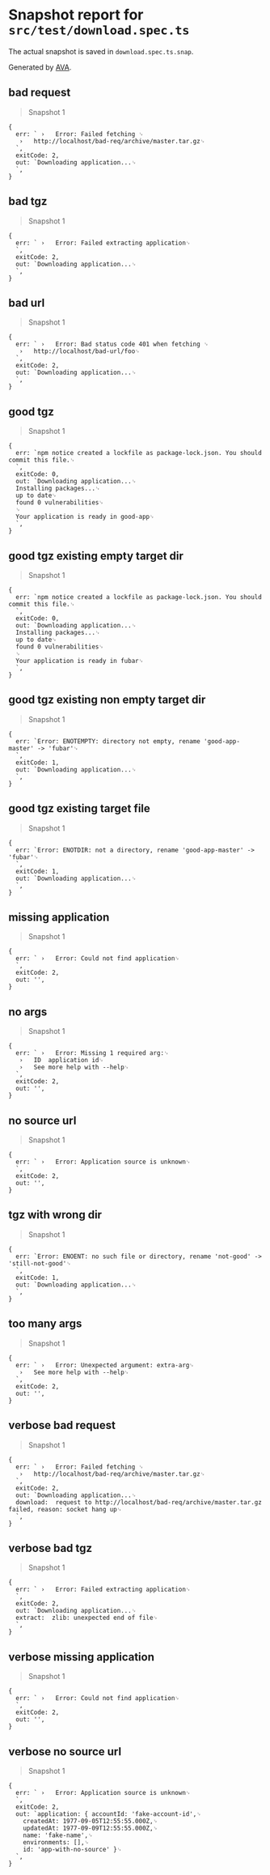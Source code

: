 # Snapshot report for `src/test/download.spec.ts`

The actual snapshot is saved in `download.spec.ts.snap`.

Generated by [AVA](https://ava.li).

## bad request

> Snapshot 1

    {
      err: ` ›   Error: Failed fetching ␊
       ›   http://localhost/bad-req/archive/master.tar.gz␊
      `,
      exitCode: 2,
      out: `Downloading application...␊
      `,
    }

## bad tgz

> Snapshot 1

    {
      err: ` ›   Error: Failed extracting application␊
      `,
      exitCode: 2,
      out: `Downloading application...␊
      `,
    }

## bad url

> Snapshot 1

    {
      err: ` ›   Error: Bad status code 401 when fetching ␊
       ›   http://localhost/bad-url/foo␊
      `,
      exitCode: 2,
      out: `Downloading application...␊
      `,
    }

## good tgz

> Snapshot 1

    {
      err: `npm notice created a lockfile as package-lock.json. You should commit this file.␊
      `,
      exitCode: 0,
      out: `Downloading application...␊
      Installing packages...␊
      up to date␊
      found 0 vulnerabilities␊
      ␊
      Your application is ready in good-app␊
      `,
    }

## good tgz existing empty target dir

> Snapshot 1

    {
      err: `npm notice created a lockfile as package-lock.json. You should commit this file.␊
      `,
      exitCode: 0,
      out: `Downloading application...␊
      Installing packages...␊
      up to date␊
      found 0 vulnerabilities␊
      ␊
      Your application is ready in fubar␊
      `,
    }

## good tgz existing non empty target dir

> Snapshot 1

    {
      err: `Error: ENOTEMPTY: directory not empty, rename 'good-app-master' -> 'fubar'␊
      `,
      exitCode: 1,
      out: `Downloading application...␊
      `,
    }

## good tgz existing target file

> Snapshot 1

    {
      err: `Error: ENOTDIR: not a directory, rename 'good-app-master' -> 'fubar'␊
      `,
      exitCode: 1,
      out: `Downloading application...␊
      `,
    }

## missing application

> Snapshot 1

    {
      err: ` ›   Error: Could not find application␊
      `,
      exitCode: 2,
      out: '',
    }

## no args

> Snapshot 1

    {
      err: ` ›   Error: Missing 1 required arg:␊
       ›   ID  application id␊
       ›   See more help with --help␊
      `,
      exitCode: 2,
      out: '',
    }

## no source url

> Snapshot 1

    {
      err: ` ›   Error: Application source is unknown␊
      `,
      exitCode: 2,
      out: '',
    }

## tgz with wrong dir

> Snapshot 1

    {
      err: `Error: ENOENT: no such file or directory, rename 'not-good' -> 'still-not-good'␊
      `,
      exitCode: 1,
      out: `Downloading application...␊
      `,
    }

## too many args

> Snapshot 1

    {
      err: ` ›   Error: Unexpected argument: extra-arg␊
       ›   See more help with --help␊
      `,
      exitCode: 2,
      out: '',
    }

## verbose bad request

> Snapshot 1

    {
      err: ` ›   Error: Failed fetching ␊
       ›   http://localhost/bad-req/archive/master.tar.gz␊
      `,
      exitCode: 2,
      out: `Downloading application...␊
      download:  request to http://localhost/bad-req/archive/master.tar.gz failed, reason: socket hang up␊
      `,
    }

## verbose bad tgz

> Snapshot 1

    {
      err: ` ›   Error: Failed extracting application␊
      `,
      exitCode: 2,
      out: `Downloading application...␊
      extract:  zlib: unexpected end of file␊
      `,
    }

## verbose missing application

> Snapshot 1

    {
      err: ` ›   Error: Could not find application␊
      `,
      exitCode: 2,
      out: '',
    }

## verbose no source url

> Snapshot 1

    {
      err: ` ›   Error: Application source is unknown␊
      `,
      exitCode: 2,
      out: `application: { accountId: 'fake-account-id',␊
        createdAt: 1977-09-05T12:55:55.000Z,␊
        updatedAt: 1977-09-09T12:55:55.000Z,␊
        name: 'fake-name',␊
        environments: [],␊
        id: 'app-with-no-source' }␊
      `,
    }
